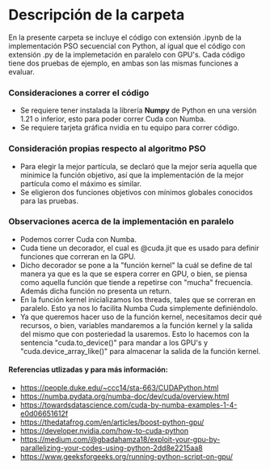 # Descripción de la carpeta

En la presente carpeta se incluye el código con extensión .ipynb de la implementación PSO secuencial con Python, al igual que el código con extensión .py de la implemetación en paralelo con GPU's. Cada código tiene dos pruebas de ejemplo, en ambas son las mismas funciones a evaluar.

### Consideraciones a correr el código
- Se requiere tener instalada la librería **Numpy** de Python en una versión 1.21 o inferior, esto para poder correr Cuda con Numba.
- Se requiere tarjeta gráfica nvidia en tu equipo para correr código.

### Consideración propias respecto al algoritmo PSO
- Para elegir la mejor partícula, se declaró que la mejor sería aquella que minimice la función objetivo, así que la implementación de la mejor partícula como el máximo es similar.
- Se eligieron dos funciones objetivos con mínimos globales conocidos para las pruebas.

### Observaciones acerca de la implementación en paralelo
- Podemos correr Cuda con Numba.
- Cuda tiene un decorador, el cual es @cuda.jit que es usado para definir funciones que correran en la GPU.
- Dicho decorador se pone a la "función kernel" la cuál se define de tal manera ya que es la que se espera correr en GPU, o bien, se piensa como aquella función que tiende a repetirse con "mucha" frecuencia. Además dicha función no presenta un return.
- En la función kernel inicializamos los threads, tales que se correran en paralelo. Esto ya nos lo facilita Numba Cuda simplemente definiéndolo.
- Ya que queremos hacer uso de la función kernel, necesitamos decir qué recursos, o bien, variables mandaremos a la función kernel y la salida del mismo que con posteriedad la usaremos. Esto lo hacemos con la sentencia "cuda.to_device(<source>)" para mandar a los GPU's y "cuda.device_array_like(<source>)" para almacenar la salida de la función kernel.

#### Referencias utlizadas y para más información: 
- https://people.duke.edu/~ccc14/sta-663/CUDAPython.html
- https://numba.pydata.org/numba-doc/dev/cuda/overview.html
- https://towardsdatascience.com/cuda-by-numba-examples-1-4-e0d06651612f
- https://thedatafrog.com/en/articles/boost-python-gpu/
- https://developer.nvidia.com/how-to-cuda-python
- https://medium.com/@gbadahamza18/exploit-your-gpu-by-parallelizing-your-codes-using-python-2dd8e2215aa8
- https://www.geeksforgeeks.org/running-python-script-on-gpu/
